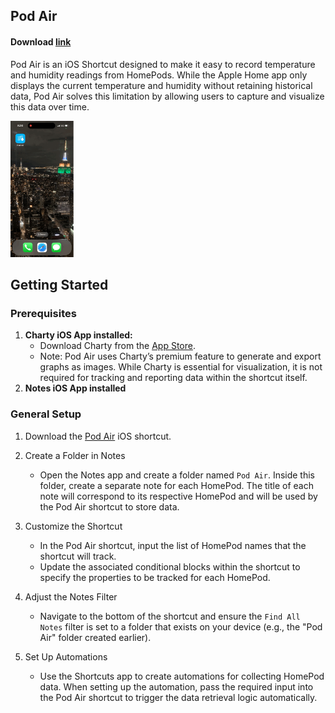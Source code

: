 ## Pod Air

#### Download [link](https://www.icloud.com/shortcuts/7403b8c847944a0cb7789f584ab8c394)

Pod Air is an iOS Shortcut designed to make it easy to record temperature and humidity readings from HomePods. While the Apple Home app only displays the current temperature and humidity without retaining historical data, Pod Air solves this limitation by allowing users to capture and visualize this data over time.

<div width=100%>
    <img src="ScreenRecording.gif" width="20%" height="20%" title="Pod Air"/>
</div>

## Getting Started

### Prerequisites

1. **Charty iOS App installed:**
   - Download Charty from the [App Store](https://apps.apple.com/us/app/charty-for-shortcuts/id1494386093).
   - Note: Pod Air uses Charty’s premium feature to generate and export graphs as images. While Charty is essential for visualization, it is not required for tracking and reporting data within the shortcut itself.
1. **Notes iOS App installed**

### General Setup

1. Download the [Pod Air](#download-link) iOS shortcut.
1. Create a Folder in Notes
    - Open the Notes app and create a folder named `Pod Air`. Inside this folder, create a separate note for each HomePod. The title of each note will correspond to its respective HomePod and will be used by the Pod Air shortcut to store data.
1. Customize the Shortcut
    - In the Pod Air shortcut, input the list of HomePod names that the shortcut will track.  
    - Update the associated conditional blocks within the shortcut to specify the properties to be tracked for each HomePod.  

1. Adjust the Notes Filter 
    - Navigate to the bottom of the shortcut and ensure the `Find All Notes` filter is set to a folder that exists on your device (e.g., the "Pod Air" folder created earlier).
1. Set Up Automations
    - Use the Shortcuts app to create automations for collecting HomePod data. When setting up the automation, pass the required input into the Pod Air shortcut to trigger the data retrieval logic automatically.  


